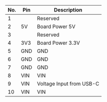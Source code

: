 | No. | Pin  | Description   |
|-----|------|---------------|
|  1  |	     | Reserved 	     |
|  2  |	5V   |	Board Power 5V   |
|  3  |	     | Reserved  	     |
|  4  |	3V3  |  Board Power 3.3V	  |
|  5  |	GND  |	   GND 	     |
|  6  |	GND  |	   GND 	     |
|  7  |	GND  |	   GND 	     |
|  8  |	VIN  |	   VIN 	     |
|  9  |	VIN  |	Voltage Input from USB-C |
| 10  |	VIN  |	   VIN 	     |